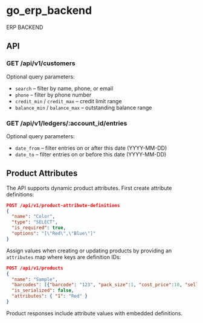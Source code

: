 # go_erp_backend

ERP BACKEND

## API

### GET /api/v1/customers

Optional query parameters:

- `search` – filter by name, phone, or email
- `phone` – filter by phone number
- `credit_min` / `credit_max` – credit limit range
- `balance_min` / `balance_max` – outstanding balance range

### GET /api/v1/ledgers/:account_id/entries

Optional query parameters:

- `date_from` – filter entries on or after this date (YYYY-MM-DD)
- `date_to` – filter entries on or before this date (YYYY-MM-DD)

## Product Attributes

The API supports dynamic product attributes. First create attribute definitions:

```json
POST /api/v1/product-attribute-definitions
{
  "name": "Color",
  "type": "SELECT",
  "is_required": true,
  "options": "[\"Red\",\"Blue\"]"
}
```

Assign values when creating or updating products by providing an `attributes` map where keys are definition IDs:

```json
POST /api/v1/products
{
  "name": "Sample",
  "barcodes": [{"barcode": "123", "pack_size":1, "cost_price":10, "selling_price":12, "is_primary":true}],
  "is_serialized": false,
  "attributes": { "1": "Red" }
}
```

Product responses include attribute values with embedded definitions.
